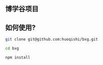 ## 博学谷项目
## 如何使用?
```bash
git clone git@github.com:huoqishi/bxg.git
```
```bash
cd bxg
```
```bash
npm install
```